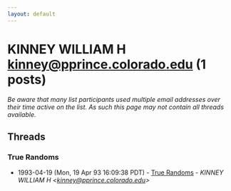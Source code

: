 ```yaml
---
layout: default
---
```


# KINNEY WILLIAM H <kinney@pprince.colorado.edu> (1 posts)

_Be aware that many list participants used multiple email addresses over their time active on the list. As such this page may not contain all threads available._

## Threads

### True Randoms
+ 1993-04-19 (Mon, 19 Apr 93 16:09:38 PDT) - [True Randoms](/archive/1993/04/f0bc2913dacbeca66b8f5fe0bb5d71813da9ca19477c73a3312a29c0df0188f7) - _KINNEY WILLIAM H \<kinney@pprince.colorado.edu\>_

